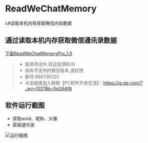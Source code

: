 # ReadWeChatMemory
c#读取本机内存获取微信内存数据

## 通过读取本机内存获取微信通讯录数据

[下载ReadWeChatMemoryPro_1.0](https://github.com/PlainWizard/ReadWeChatMemory/releases "下载 ReadWeChatMemory Pro")

> + 程序测试中,欢迎反馈BUG
> + 如有不支持的微信版本,请反馈
> + 群号:666736222
> + 点击链接加入群聊【PC软件开发交流】：https://jq.qq.com/?_wv=1027&k=5p2AAlN

## 软件运行截图

+ 获取wxid、昵称、头像
+ 获取通讯录

![运行截图](/PlainWizard/ReadWeChatMemory/blob/master/demo.png "运行截图")
